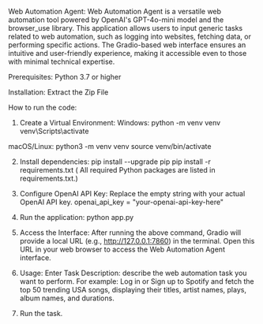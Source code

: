 Web Automation Agent:
Web Automation Agent is a versatile web automation tool powered by OpenAI's GPT-4o-mini model and the browser_use library. This application allows users to input generic tasks related to web automation, such as logging into websites, fetching data, or performing specific actions. The Gradio-based web interface ensures an intuitive and user-friendly experience, making it accessible even to those with minimal technical expertise.

Prerequisites: Python 3.7 or higher

Installation: Extract the Zip File

How to run the code:
1. Create a Virtual Environment:
Windows:
python -m venv venv
venv\Scripts\activate

macOS/Linux:
python3 -m venv venv
source venv/bin/activate

2. Install dependencies:
pip install --upgrade pip
pip install -r requirements.txt
( All required Python packages are listed in requirements.txt.)

3. Configure OpenAI API Key:
Replace the empty string with your actual OpenAI API key.
openai_api_key = "your-openai-api-key-here"

4. Run the application:
python app.py

5. Access the Interface:
After running the above command, Gradio will provide a local URL (e.g., http://127.0.0.1:7860) in the terminal.
Open this URL in your web browser to access the Web Automation Agent interface.

6. Usage:
Enter Task Description:
describe the web automation task you want to perform. For example:
Log in or Sign up to Spotify and fetch the top 50 trending USA songs, displaying their titles, artist names, plays, album names, and durations.

7. Run the task. 

